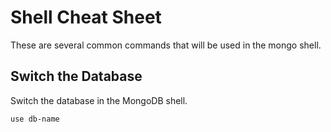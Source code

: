 # Shell Cheat Sheet

These are several common commands that will be used in the mongo shell.

## Switch the Database

Switch the database in the MongoDB shell.

```
use db-name
```